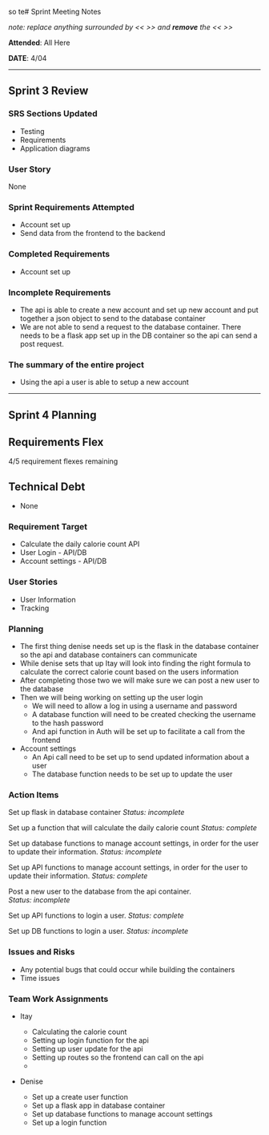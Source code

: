so te# Sprint Meeting Notes

*note: replace anything surrounded by << >> and **remove** the << >>*

**Attended**: All Here

**DATE**: 4/04

***

## Sprint 3 Review

### SRS Sections Updated

- Testing
- Requirements
- Application diagrams

### User Story

None

### Sprint Requirements Attempted

- Account set up
- Send data from the frontend to the backend


### Completed Requirements

- Account set up

### Incomplete Requirements

- The api is able to create a new account and set up new account and put together a json object to send to the database container
- We are not able to send a request to the database container. There needs to be a flask app set up in the DB container so the api can send a post request.
  
### The summary of the entire project

- Using the api a user is able to setup a new account

***

## Sprint 4 Planning

## Requirements Flex

4/5 requirement flexes remaining

## Technical Debt

- None

### Requirement Target

- Calculate the daily calorie count API
- User Login - API/DB
- Account settings - API/DB

### User Stories

- User Information
- Tracking 

### Planning

- The first thing denise needs set up is the flask in the database container so the api and database containers can communicate
- While denise sets that up Itay will look into finding the right formula to calculate the correct calorie count based on the users information
- After completing those two we will make sure we can post a new user to the database
- Then we will being working on setting up the user login
  - We will need to allow a log in using a username and password
  - A database function will need to be created checking the username to the hash password
  - And api function in Auth will be set up to facilitate a call from the frontend
- Account settings
  - An Api call need to be set up to send updated information about a user
  - The database function needs to be set up to update the user

### Action Items

Set up flask in database container 
*Status: incomplete*

Set up a function that will calculate the daily calorie count 
*Status: complete*

Set up database functions to manage account settings, in order for the user to update their information. 
*Status: incomplete*

Set up API functions to manage account settings, in order for the user to update their information. 
*Status: complete*

Post a new user to the database from the api container.  
*Status: incomplete*

Set up API functions to login a user.
*Status: complete*

Set up DB functions to login a user.
*Status: incomplete*

### Issues and Risks

- Any potential bugs that could occur while building the containers 
- Time issues 

### Team Work Assignments

  - Itay
    - Calculating the calorie count
    - Setting up login function for the api
    - Setting up user update for the api
    - Setting up routes so the frontend can call on the api
    - 

- Denise 
    - Set up a create user function 
    - Set up a flask app in database container 
    - Set up database functions to manage account settings 
    - Set up a login function